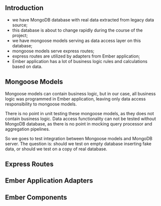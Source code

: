 ## Introduction

* we have MongoDB database with real data extracted from legacy data source;
* this database is about to change rapidly during the course of the project;
* we have mongoose models serving as data access layer on this database;
* mongoose models serve express routes;
* express routes are utilized by adapters from Ember application;
* Ember application has a lot of business logic rules and calculations based on data.

## Mongoose Models

Mongoose models can contain business logic, but in our case, all business logic was programmed in Ember application, leaving only data access responsibility to mongoose models.

There is no point in unit testing these mongoose models, as they does not contain business logic. Data access functionality can not be tested without MongoDB database, as there is no point in mocking query processor and aggregation pipelines.

So we goes to test integration between Mongoose models and MongoDB server. The question is: should we test on empty database inserting fake data, or should we test on a copy of real database.

## Express Routes

## Ember Application Adapters

## Ember Components
